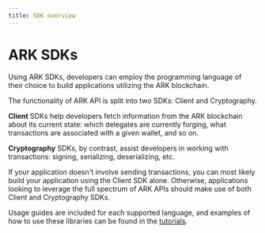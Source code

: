 ```yaml
---
title: SDK overview
---
```


# ARK SDKs
Using ARK SDKs, developers can employ the programming language of their choice to build applications utilizing the ARK blockchain.

The functionality of ARK API is split into two SDKs: Client and Cryptography.

**Client** SDKs help developers fetch information from the ARK blockchain about its current state: which delegates are currently forging, what transactions are associated with a given wallet, and so on.

**Cryptography** SDKs, by contrast, assist developers in working with transactions: signing, serializing, deserializing, etc.

If your application doesn't involve sending transactions, you can most likely build your application using the Client SDK alone. Otherwise, applications looking to leverage the full spectrum of ARK APIs should make use of both Client and Cryptography SDKs.

Usage guides are included for each supported language, and examples of how to use these libraries can be found in the [tutorials](/tutorials/).
